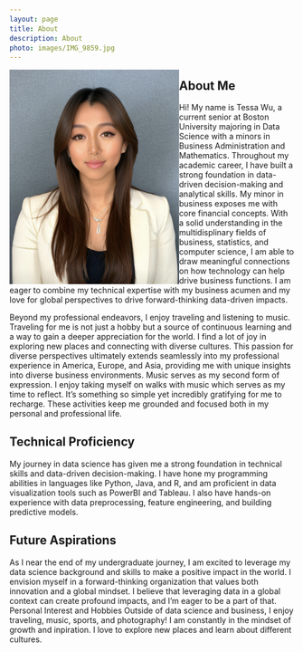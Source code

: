 ```yaml
---
layout: page
title: About 
description: About
photo: images/IMG_9859.jpg
---
```

<img align="left" src="images/IMG_9859.jpg" width="300">


## About Me
Hi! My name is Tessa Wu, a current senior at Boston University majoring in Data Science with a minors in Business Administration and Mathematics. Throughout my academic career, I have built a strong foundation in data-driven decision-making and analytical skills. My minor in business exposes me with core financial concepts. With a solid understanding in the multidisplinary fields of business, statistics, and computer science, I am able to draw meaningful connections on how technology can help drive business functions. I am eager to combine my technical expertise with my business acumen and my love for global perspectives to drive forward-thinking data-driven impacts. <br>

Beyond my professional endeavors, I enjoy traveling and listening to music. Traveling for me is not just a hobby but a source of continuous learning and a way to gain a deeper appreciation for the world. I find a lot of joy in exploring new places and connecting with diverse cultures. This passion for diverse perspectives ultimately extends seamlessly into my professional experience in America, Europe, and Asia, providing me with unique insights into diverse business environments. Music serves as my second form of expression. I enjoy taking myself on walks with music which serves as my time to reflect. It’s something so simple yet incredibly gratifying for me to recharge. These activities keep me grounded and focused both in my personal and professional life. 


## Technical Proficiency
My journey in data science has given me a strong foundation in technical skills and data-driven decision-making. I have hone my programming abilities in languages like Python, Java, and R, and am proficient in data visualization tools such as PowerBI and Tableau. I also have hands-on experience with data preprocessing, feature engineering, and building predictive models.

## Future Aspirations
As I near the end of my undergraduate journey, I am excited to leverage my data science background and skills to make a positive impact in the world. I envision myself in a forward-thinking organization that values both innovation and a global mindset. I believe that leveraging data in a global context can create profound impacts, and I’m eager to be a part of that.
Personal Interest and Hobbies
Outside of data science and business, I enjoy traveling, music, sports, and photography! I am constantly in the mindset of growth and inpiration. I love to explore new places and learn about different cultures.

